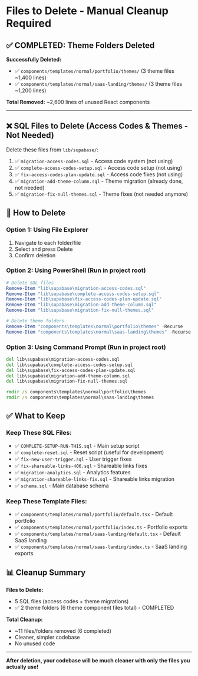 # Files to Delete - Manual Cleanup Required

## ✅ COMPLETED: Theme Folders Deleted

**Successfully Deleted:**
- ✅ `components/templates/normal/portfolio/themes/` (3 theme files ~1,400 lines)
- ✅ `components/templates/normal/saas-landing/themes/` (3 theme files ~1,200 lines)

**Total Removed:** ~2,600 lines of unused React components

---

## ❌ SQL Files to Delete (Access Codes & Themes - Not Needed)

Delete these files from `lib/supabase/`:

1. ✅ `migration-access-codes.sql` - Access code system (not using)
2. ✅ `complete-access-codes-setup.sql` - Access code setup (not using)
3. ✅ `fix-access-codes-plan-update.sql` - Access code fixes (not using)
4. ✅ `migration-add-theme-column.sql` - Theme migration (already done, not needed)
5. ✅ `migration-fix-null-themes.sql` - Theme fixes (not needed anymore)

## 📝 How to Delete

### Option 1: Using File Explorer
1. Navigate to each folder/file
2. Select and press Delete
3. Confirm deletion

### Option 2: Using PowerShell (Run in project root)
```powershell
# Delete SQL files
Remove-Item "lib\supabase\migration-access-codes.sql"
Remove-Item "lib\supabase\complete-access-codes-setup.sql"
Remove-Item "lib\supabase\fix-access-codes-plan-update.sql"
Remove-Item "lib\supabase\migration-add-theme-column.sql"
Remove-Item "lib\supabase\migration-fix-null-themes.sql"

# Delete theme folders
Remove-Item "components\templates\normal\portfolio\themes" -Recurse
Remove-Item "components\templates\normal\saas-landing\themes" -Recurse
```

### Option 3: Using Command Prompt (Run in project root)
```cmd
del lib\supabase\migration-access-codes.sql
del lib\supabase\complete-access-codes-setup.sql
del lib\supabase\fix-access-codes-plan-update.sql
del lib\supabase\migration-add-theme-column.sql
del lib\supabase\migration-fix-null-themes.sql

rmdir /s components\templates\normal\portfolio\themes
rmdir /s components\templates\normal\saas-landing\themes
```

## ✅ What to Keep

### Keep These SQL Files:
- ✅ `COMPLETE-SETUP-RUN-THIS.sql` - Main setup script
- ✅ `complete-reset.sql` - Reset script (useful for development)
- ✅ `fix-new-user-trigger.sql` - User trigger fixes
- ✅ `fix-shareable-links-406.sql` - Shareable links fixes
- ✅ `migration-analytics.sql` - Analytics features
- ✅ `migration-shareable-links-fix.sql` - Shareable links migration
- ✅ `schema.sql` - Main database schema

### Keep These Template Files:
- ✅ `components/templates/normal/portfolio/default.tsx` - Default portfolio
- ✅ `components/templates/normal/portfolio/index.ts` - Portfolio exports
- ✅ `components/templates/normal/saas-landing/default.tsx` - Default SaaS landing
- ✅ `components/templates/normal/saas-landing/index.ts` - SaaS landing exports

## 📊 Cleanup Summary

**Files to Delete:**
- 5 SQL files (access codes + theme migrations)
- ✅ 2 theme folders (6 theme component files total) - COMPLETED

**Total Cleanup:**
- ~11 files/folders removed (6 completed)
- Cleaner, simpler codebase
- No unused code

---

**After deletion, your codebase will be much cleaner with only the files you actually use!**
